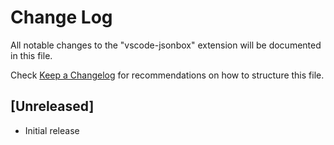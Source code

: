 # Change Log
All notable changes to the "vscode-jsonbox" extension will be documented in this file.

Check [Keep a Changelog](http://keepachangelog.com/) for recommendations on how to structure this file.

## [Unreleased]
- Initial release